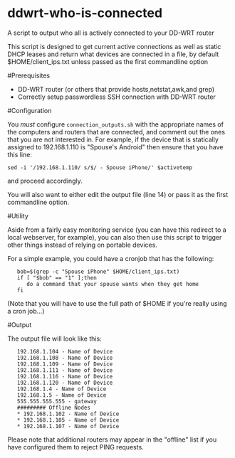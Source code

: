 # ddwrt-who-is-connected

A script to output who all is actively connected to your DD-WRT router

This script is designed to get current active connections as 
well as static DHCP leases and return what devices are connected
in a file, by default $HOME/client_ips.txt unless passed as the
first commandline option


#Prerequisites

* DD-WRT router (or others that provide hosts,netstat,awk,and grep)
* Correctly setup passwordless SSH connection with DD-WRT router

#Configuration

You *must* configure `connection_outputs.sh` with the appropriate names
of the computers and routers that are connected, and comment out the
ones that you are not interested in. For example, if the device that
is statically assigned to 192.168.1.110 is "Spouse's Android" then 
ensure that you have this line:

```
sed -i '/192.168.1.110/ s/$/ - Spouse iPhone/' $activetemp
```
   
and proceed accordingly.

You will also want to either edit the output file (line 14) or pass it
as the first commandline option.

#Utility

Aside from a fairly easy monitoring service (you can have this redirect
to a local webserver, for example), you can also then use this script
to trigger other things instead of relying on portable devices. 

For a simple example, you could have a cronjob that has the following:

```
   bob=$(grep -c "Spouse iPhone" $HOME/client_ips.txt)
   if [ "$bob" == "1" ];then
      do a command that your spouse wants when they get home
   fi
```

(Note that you will have to use the full path of $HOME if you're really
using a cron job...)


#Output

The output file will look like this:
```
   192.168.1.104 - Name of Device
   192.168.1.108 - Name of Device
   192.168.1.109 - Name of Device
   192.168.1.111 - Name of Device
   192.168.1.116 - Name of Device
   192.168.1.120 - Name of Device
   192.168.1.4 - Name of Device
   192.168.1.5 - Name of Device
   555.555.555.555 - gateway 
   ######### Offline Nodes
   * 192.168.1.102 - Name of Device
   * 192.168.1.105 - Name of Device
   * 192.168.1.107 - Name of Device
```

Please note that additional routers may appear in the "offline" list if
you have configured them to reject PING requests.
